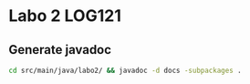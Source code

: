 # Labo 2 LOG121

## Generate javadoc

```bash
cd src/main/java/labo2/ && javadoc -d docs -subpackages .
```